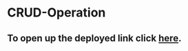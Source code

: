 # CRUD-Operation

## To open up the deployed link click [here](https://614f0be3a6dec00d83c4ceb4--determined-bhabha-005aee.netlify.app/).
